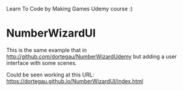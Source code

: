 Learn To Code by Making Games Udemy course :)

# NumberWizardUI

This is the same example that in http://github.com/dortegau/NumberWizardUdemy but adding
a user interface with some scenes.

Could be seen working at this URL: https://dortegau.github.io/NumberWizardUI/index.html

